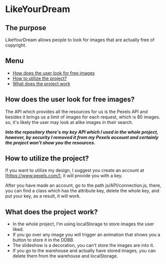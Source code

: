 # LikeYourDream

## The purpose

LikeYourDream allows people to look for images that are actually free of copyright.

## Menu
- [How does the user look for free images](#how-does-the-user-look-for-free-images)
- [How to utilize the project? ](#how-to-utilize-the-project?)
- [What does the project work](#what-does-the-project-work)

## How does the user look for free images? 

The API which provides all the resources for us is the Pexels API and besides it brings us a limit of images for each request, which is 80 images.   so, it's likely the user may look at alike images in their search. 

***Into the repository there's my key API which I used in the whole project, however, by security I removed it from my Pexels account and certainly the project won't show you the resources.***

## How to utilize the project? 

If you want to utilize my design, I suggest you create an account at [https://www.pexels.com/], it will provide you with a key.

After you have made an account, go to the path js/API/connection.js, there,  you can find a class which has the attribute key, delete the whole key, and put your key, as a result, it will work. 

## What does the project work? 

* In the whole project, I'm using localStorage to store images the user liked. 
* If you go over any image you will trigger an animation that shows you a button to store it in the DDBB.
* The slideshow is a decoration, you can't store the images are into it. 
* If you go to the warehouse and actually have stored images, you can delete them from the warehouse and localStorage. 
